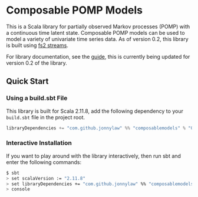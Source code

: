 # Composable POMP Models

This is a Scala library for partially observed Markov processes (POMP) with a continuous time latent state. Composable POMP models can be used to model a variety of univariate time series data. As of version 0.2, this library is built using [fs2 streams](https://github.com/functional-streams-for-scala/fs2).

For library documentation, see the [guide](https://jonnylaw.github.io/ComposableStateSpaceModels), this is currently being updated for version 0.2 of the library.

## Quick Start

### Using a build.sbt File

This library is built for Scala 2.11.8, add the following dependency to your `build.sbt` file in the project root.

```scala
libraryDependencies += "com.github.jonnylaw" %% "composablemodels" % "0.2"
```

### Interactive Installation

If you want to play around with the library interactively, then run sbt and enter the following commands:

```bash
$ sbt
> set scalaVersion := "2.11.8"
> set libraryDependencies += "com.github.jonnylaw" %% "composablemodels" % "0.2"
> console
```
